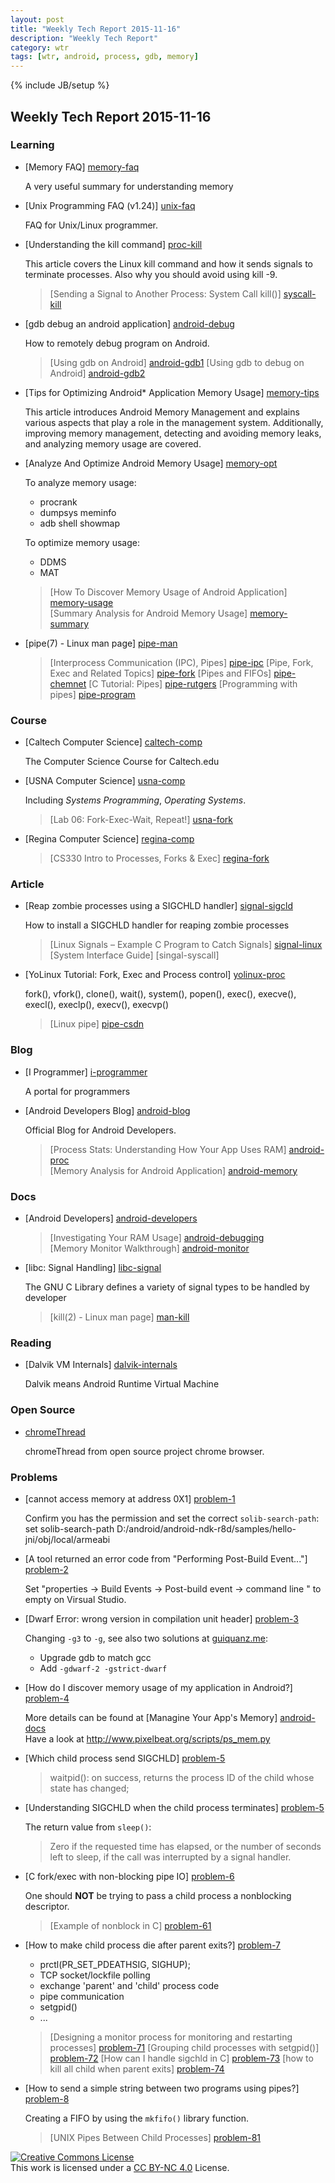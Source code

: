 ```yaml
---
layout: post
title: "Weekly Tech Report 2015-11-16"
description: "Weekly Tech Report"
category: wtr
tags: [wtr, android, process, gdb, memory]
---
```

{% include JB/setup %}

## Weekly Tech Report 2015-11-16

### Learning

+   [Memory FAQ] [memory-faq]

    A very useful summary for understanding memory

[memory-faq]: http://landley.net/writing/memory-faq.txt

+   [Unix Programming FAQ (v1.24)] [unix-faq]

    FAQ for Unix/Linux programmer.

[unix-faq]: http://www.lib.ru/UNIXFAQ/unixprogrfaq.txt

+   [Understanding the kill command] [proc-kill]

    This article covers the Linux kill command and how it sends signals to 
    terminate processes. Also why you should avoid using kill -9.

    > [Sending a Signal to Another Process: System Call kill()] [syscall-kill]

[proc-kill]: http://bencane.com/2014/04/01/understanding-the-kill-command-and-how-to-terminate-processes-in-linux/
[syscall-kill]: http://www.csl.mtu.edu/cs4411.ck/www/NOTES/signal/kill.html

+   [gdb debug an android application] [android-debug]

    How to remotely debug program on Android.

    > [Using gdb on Android] [android-gdb1]
    > [Using gdb to debug on Android] [android-gdb2]

[android-debug]: http://www.cnblogs.com/Fang3s/p/4097205.html
[android-gdb1]: http://blog.163.com/bjtornado@yeah/blog/static/69510484201081181657449/
[android-gdb2]: http://blog.csdn.net/jinzhuojun/article/details/7375048

+   [Tips for Optimizing Android* Application Memory Usage] [memory-tips]

    This article introduces Android Memory Management and explains various 
    aspects that play a role in the management system. Additionally, improving 
    memory management, detecting and avoiding memory leaks, and analyzing memory
    usage are covered.

[memory-tips]: https://software.intel.com/en-us/android/articles/tips-for-optimizing-android-application-memory-usage

+   [Analyze And Optimize Android Memory Usage] [memory-opt]

    To analyze memory usage:
    + procrank
    + dumpsys meminfo
    + adb shell showmap
    
    To optimize memory usage:
    + DDMS
    + MAT

    > [How To Discover Memory Usage of Android Application] [memory-usage]  
    > [Summary Analysis for Android Memory Usage] [memory-summary]

[memory-opt]: http://m.oschina.net/blog/186320
[memory-usage]: http://android.jobbole.com/80926/
[memory-summary]: http://kingbo203.iteye.com/blog/1988636


+   [pipe(7) - Linux man page] [pipe-man]

    > [Interprocess Communication (IPC), Pipes] [pipe-ipc]
    > [Pipe, Fork, Exec and Related Topics] [pipe-fork]
    > [Pipes and FIFOs] [pipe-chemnet]
    > [C Tutorial: Pipes] [pipe-rutgers]
    > [Programming with pipes] [pipe-program]

[pipe-man]: http://linux.die.net/man/7/pipe
[pipe-ipc]: https://www.cs.cf.ac.uk/Dave/C/node23.html
[pipe-fork]: http://www.cs.uleth.ca/~holzmann/C/system/pipeforkexec.html
[pipe-chemnet]: http://www.chemie.fu-berlin.de/chemnet/use/info/libc/libc_10.html
[pipe-rutgers]: https://www.cs.rutgers.edu/~pxk/416/notes/c-tutorials/pipe.html
[pipe-program]: http://crasseux.com/books/ctutorial/Programming-with-pipes.html

### Course

+   [Caltech Computer Science] [caltech-comp]

    The Computer Science Course for Caltech.edu

[caltech-comp]: http://users.cms.caltech.edu/~donnie/

+   [USNA Computer Science] [usna-comp]

    Including *Systems Programming*, *Operating Systems*.
    > [Lab 06: Fork-Exec-Wait, Repeat!] [usna-fork]

[usna-comp]: http://www.usna.edu/Users/cs/aviv/
[usna-fork]: http://www.usna.edu/Users/cs/aviv/classes/ic221/s14/lab/06/lab.html

+   [Regina Computer Science] [regina-comp]

    > [CS330 Intro to Processes, Forks & Exec] [regina-fork]

[regina-comp]: http://www.cs.uregina.ca/Links/class-info/330/
[regina-fork]: http://www.cs.uregina.ca/Links/class-info/330/Fork/fork.html

### Article

+   [Reap zombie processes using a SIGCHLD handler] [signal-sigcld]

    How to install a SIGCHLD handler for reaping zombie processes

    > [Linux Signals – Example C Program to Catch Signals] [signal-linux]
    > [System Interface Guide] [singal-syscall]

[signal-sigcld]: http://www.microhowto.info/howto/reap_zombie_processes_using_a_sigchld_handler.html
[signal-linux]: http://www.thegeekstuff.com/2012/03/catch-signals-sample-c-code/
[signal-syscall]: https://docs.oracle.com/cd/E19455-01/806-4750/signals-7/index.html

+   [YoLinux Tutorial: Fork, Exec and Process control] [yolinux-proc]

    fork(), vfork(), clone(), wait(), system(), popen(), exec(), execve(), 
    execl(), execlp(), execv(), execvp()

    > [Linux pipe] [pipe-csdn]

[yolinux-proc]: http://www.yolinux.com/TUTORIALS/ForkExecProcesses.html
[pipe-csdn]: http://blog.csdn.net/cation/article/details/2282866

### Blog

+   [I Programmer] [i-programmer]

    A portal for programmers

[i-programmer]: http://www.i-programmer.info/

+   [Android Developers Blog] [android-blog]

    Official Blog for Android Developers.

    > [Process Stats: Understanding How Your App Uses RAM] [android-proc]  
    > [Memory Analysis for Android Application] [android-memory]

[android-blog]: http://android-developers.blogspot.hk/
[android-proc]: http://android-developers.blogspot.hk/2014/01/process-stats-understanding-how-your.html
[android-memory]: http://android-developers.blogspot.hk/2011/03/memory-analysis-for-android.html

### Docs

+   [Android Developers] [android-developers]

    > [Investigating Your RAM Usage] [android-debugging]  
    > [Memory Monitor Walkthrough] [android-monitor]

[android-developers]: http://developer.android.com/
[android-debugging]: http://developer.android.com/tools/debugging/debugging-memory.html
[android-monitor]: http://developer.android.com/tools/performance/memory-monitor/index.html

+   [libc: Signal Handling] [libc-signal]

    The GNU C Library defines a variety of signal types to be handled by developer

    > [kill(2) - Linux man page] [man-kill]

[libc-signal]: http://www.gnu.org/software/libc/manual/html_node/Signal-Handling.html
[man-kill]: http://linux.die.net/man/2/kill

### Reading

+   [Dalvik VM Internals] [dalvik-internals]

    Dalvik means Android Runtime Virtual Machine

[dalvik-internals]: http://fiona.dmcs.pl/podyplomowe_smtm/smob3/Presentation-Of-Dalvik-VM-Internals.pdf

### Open Source

+   [chromeThread](https://github.com/lincleejun/chromeThread)

    chromeThread from open source project chrome browser.

### Problems

+   [cannot access memory at address 0X1] [problem-1]

    Confirm you has the permission and set the correct `solib-search-path`:
        set solib-search-path D:/android/android-ndk-r8d/samples/hello-jni/obj/local/armeabi

[problem-1]: http://stackoverflow.com/questions/14417895/cannot-access-memory-at-address-0x1-after-setting-up-gdb-and-eclipse-to-debug-sh

+   [A tool returned an error code from "Performing Post-Build Event..."] [problem-2]

    Set "properties -> Build Events -> Post-build event -> command line " to 
    empty on Virsual Studio.

[problem-2]: http://blog.csdn.net/lingxiu0613/article/details/6574914

+   [Dwarf Error: wrong version in compilation unit header] [problem-3]

    Changing `-g3` to `-g`, see also two solutions at [guiquanz.me]:
    + Upgrade gdb to match gcc
    + Add `-gdwarf-2 -gstrict-dwarf`

[problem-3]: http://stackoverflow.com/questions/11671009/dwarf-error-wrong-version-in-compilation-unit-header-is-4-should-be-2
[guiquanz.me]: http://guiquanz.me/2014/10/06/gdb-can-not-load-debug-information-for-bad-DWARF-version/

+   [How do I discover memory usage of my application in Android?] [problem-4]

    More details can be found at [Managine Your App's Memory] [android-docs]  
    Have a look at <http://www.pixelbeat.org/scripts/ps_mem.py>

[problem-4]: http://stackoverflow.com/questions/2298208/how-do-i-discover-memory-usage-of-my-application-in-android
[android-docs]: http://developer.android.com/training/articles/memory.html

+   [Which child process send SIGCHLD] [problem-5]

    > waitpid(): on success, returns the process ID of the child whose state has
    > changed;

[problem-5]: http://stackoverflow.com/questions/19814906/which-child-process-send-sigchld

+   [Understanding SIGCHLD when the child process terminates] [problem-5]

    The return value from `sleep()`:

    > Zero if the requested time has elapsed, or the number of seconds left to 
    > sleep, if the call was interrupted by a signal handler.

[problem-5]: http://stackoverflow.com/questions/14266485/understanding-sigchld-when-the-child-process-terminates

+   [C fork/exec with non-blocking pipe IO] [problem-6]

    One should **NOT** be trying to pass a child process a nonblocking descriptor.

    > [Example of nonblock in C] [problem-61]

[problem-6]: http://stackoverflow.com/questions/3326725/c-fork-exec-with-non-blocking-pipe-io
[problem-61]: http://www.chiark.greenend.org.uk/~peterb/linux/nonblock/pipe-testnonblock.c

+   [How to make child process die after parent exits?] [problem-7]

    + prctl(PR_SET_PDEATHSIG, SIGHUP);
    + TCP socket/lockfile polling
    + exchange 'parent' and 'child' process code
    + pipe communication
    + setgpid()
    + ...

    > [Designing a monitor process for monitoring and restarting processes] [problem-71]
    > [Grouping child processes with setgpid()] [problem-72]
    > [How can I handle sigchld in C] [problem-73]
    > [how to kill all child when parent exits] [problem-74]


[problem-7]: http://stackoverflow.com/questions/284325/how-to-make-child-process-die-after-parent-exits
[problem-71]: http://stackoverflow.com/questions/4126401/designing-a-monitor-process-for-monitoring-and-restarting-processes
[problem-72]: http://stackoverflow.com/questions/16639275/grouping-child-processes-with-setgpid
[problem-73]: http://stackoverflow.com/questions/7171722/how-can-i-handle-sigchld-in-c/7171836#7171836
[problem-74]: http://compgroups.net/comp.unix.programmer/how-to-kill-all-child-when-parent-exits/36841

+   [How to send a simple string between two programs using pipes?] [problem-8]

    Creating a FIFO by using the `mkfifo()` library function.

    > [UNIX Pipes Between Child Processes] [problem-81]

[problem-8]: http://stackoverflow.com/questions/2784500/how-to-send-a-simple-string-between-two-programs-using-pipes
[problem-81]: http://stackoverflow.com/questions/5060350/unix-pipes-between-child-processes


[![Creative Commons License][CC png]][CC BY-NC 4.0]<br/>
This work is licensed under a [CC BY-NC 4.0][] License.

[cc png]: https://i.creativecommons.org/l/by-nc/4.0/88x31.png
[cc by-nc 4.0]: http://creativecommons.org/licenses/by-nc/4.0/
